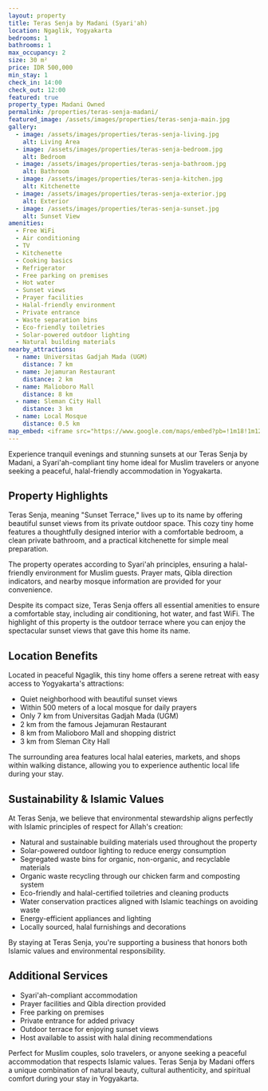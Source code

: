 ```yaml
---
layout: property
title: Teras Senja by Madani (Syari'ah)
location: Ngaglik, Yogyakarta
bedrooms: 1
bathrooms: 1
max_occupancy: 2
size: 30 m²
price: IDR 500,000
min_stay: 1
check_in: 14:00
check_out: 12:00
featured: true
property_type: Madani Owned
permalink: /properties/teras-senja-madani/
featured_image: /assets/images/properties/teras-senja-main.jpg
gallery:
  - image: /assets/images/properties/teras-senja-living.jpg
    alt: Living Area
  - image: /assets/images/properties/teras-senja-bedroom.jpg
    alt: Bedroom
  - image: /assets/images/properties/teras-senja-bathroom.jpg
    alt: Bathroom
  - image: /assets/images/properties/teras-senja-kitchen.jpg
    alt: Kitchenette
  - image: /assets/images/properties/teras-senja-exterior.jpg
    alt: Exterior
  - image: /assets/images/properties/teras-senja-sunset.jpg
    alt: Sunset View
amenities:
  - Free WiFi
  - Air conditioning
  - TV
  - Kitchenette
  - Cooking basics
  - Refrigerator
  - Free parking on premises
  - Hot water
  - Sunset views
  - Prayer facilities
  - Halal-friendly environment
  - Private entrance
  - Waste separation bins
  - Eco-friendly toiletries
  - Solar-powered outdoor lighting
  - Natural building materials
nearby_attractions:
  - name: Universitas Gadjah Mada (UGM)
    distance: 7 km
  - name: Jejamuran Restaurant
    distance: 2 km
  - name: Malioboro Mall
    distance: 8 km
  - name: Sleman City Hall
    distance: 3 km
  - name: Local Mosque
    distance: 0.5 km
map_embed: <iframe src="https://www.google.com/maps/embed?pb=!1m18!1m12!1m3!1d3953.2336845340825!2d110.39376595!3d-7.759129844707446!2m3!1f0!2f0!3f0!3m2!1i1024!2i768!4f13.1!3m3!1m2!1s0x2e7a59c930228feb%3A0xe7b4d62661d3ed71!2sNgaglik%2C%20Sleman%20Regency%2C%20Special%20Region%20of%20Yogyakarta!5e0!3m2!1sen!2sid!4v1655527054968!5m2!1sen!2sid" width="100%" height="250" style="border:0;" allowfullscreen="" loading="lazy" referrerpolicy="no-referrer-when-downgrade"></iframe>
---
```


Experience tranquil evenings and stunning sunsets at our Teras Senja by Madani, a Syari'ah-compliant tiny home ideal for Muslim travelers or anyone seeking a peaceful, halal-friendly accommodation in Yogyakarta.

## Property Highlights

Teras Senja, meaning "Sunset Terrace," lives up to its name by offering beautiful sunset views from its private outdoor space. This cozy tiny home features a thoughtfully designed interior with a comfortable bedroom, a clean private bathroom, and a practical kitchenette for simple meal preparation.

The property operates according to Syari'ah principles, ensuring a halal-friendly environment for Muslim guests. Prayer mats, Qibla direction indicators, and nearby mosque information are provided for your convenience.

Despite its compact size, Teras Senja offers all essential amenities to ensure a comfortable stay, including air conditioning, hot water, and fast WiFi. The highlight of this property is the outdoor terrace where you can enjoy the spectacular sunset views that gave this home its name.

## Location Benefits

Located in peaceful Ngaglik, this tiny home offers a serene retreat with easy access to Yogyakarta's attractions:

- Quiet neighborhood with beautiful sunset views
- Within 500 meters of a local mosque for daily prayers
- Only 7 km from Universitas Gadjah Mada (UGM)
- 2 km from the famous Jejamuran Restaurant
- 8 km from Malioboro Mall and shopping district
- 3 km from Sleman City Hall

The surrounding area features local halal eateries, markets, and shops within walking distance, allowing you to experience authentic local life during your stay.

## Sustainability & Islamic Values

At Teras Senja, we believe that environmental stewardship aligns perfectly with Islamic principles of respect for Allah's creation:

- Natural and sustainable building materials used throughout the property
- Solar-powered outdoor lighting to reduce energy consumption
- Segregated waste bins for organic, non-organic, and recyclable materials
- Organic waste recycling through our chicken farm and composting system
- Eco-friendly and halal-certified toiletries and cleaning products
- Water conservation practices aligned with Islamic teachings on avoiding waste
- Energy-efficient appliances and lighting
- Locally sourced, halal furnishings and decorations

By staying at Teras Senja, you're supporting a business that honors both Islamic values and environmental responsibility.

## Additional Services

- Syari'ah-compliant accommodation
- Prayer facilities and Qibla direction provided
- Free parking on premises
- Private entrance for added privacy
- Outdoor terrace for enjoying sunset views
- Host available to assist with halal dining recommendations

Perfect for Muslim couples, solo travelers, or anyone seeking a peaceful accommodation that respects Islamic values. Teras Senja by Madani offers a unique combination of natural beauty, cultural authenticity, and spiritual comfort during your stay in Yogyakarta. 